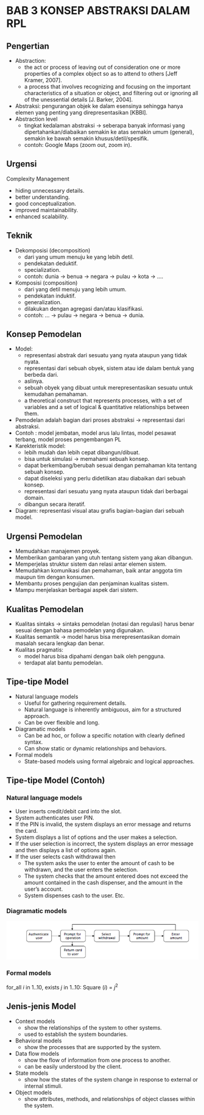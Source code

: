 # BAB 3 KONSEP ABSTRAKSI DALAM RPL

## Pengertian

- Abstraction:
  - the act or process of leaving out of consideration one or more properties of a complex object so as to attend to others [Jeff Kramer, 2007].
  - a process that involves recognizing and focusing on the important characteristics of a situation or object, and filtering out or ignoring all of the unessential details [J. Barker, 2004].
- Abstraksi: pengurangan objek ke dalam esensinya sehingga hanya elemen yang penting yang direpresentasikan [KBBI].
- Abstraction level
  - tingkat kedalaman abstraksi -> seberapa banyak informasi yang dipertahankan/diabaikan semakin ke atas semakin umum (general), semakin ke bawah semakin khusus/detil/spesifik.
  - contoh: Google Maps (zoom out, zoom in).

## Urgensi

Complexity Management

- hiding unnecessary details.
- better understanding.
- good conceptualization.
- improved maintainability.
- enhanced scalability.

## Teknik

- Dekomposisi (decomposition)
  - dari yang umum menuju ke yang lebih detil.
  - pendekatan deduktif.
  - specialization.
  - contoh: dunia -> benua -> negara -> pulau -> kota -> ….
- Komposisi (composition)
  - dari yang detil menuju yang lebih umum.
  - pendekatan induktif.
  - generalization.
  - dilakukan dengan agregasi dan/atau klasifikasi.
  - contoh: … -> pulau -> negara -> benua -> dunia.

## Konsep Pemodelan

- Model:
  - representasi abstrak dari sesuatu yang nyata ataupun yang tidak nyata.
  - representasi dari sebuah obyek, sistem atau ide dalam bentuk yang berbeda dari.
  - aslinya.
  - sebuah obyek yang dibuat untuk merepresentasikan sesuatu untuk kemudahan pemahaman.
  - a theoretical construct that represents processes, with a set of variables and a set of logical & quantitative relationships between them.
- Pemodelan adalah bagian dari proses abstraksi -> representasi dari abstraksi.
- Contoh : model jembatan, model arus lalu lintas, model pesawat terbang, model proses pengembangan PL
- Karekteristik model:
  - lebih mudah dan lebih cepat dibangun/dibuat.
  - bisa untuk simulasi -> memahami sebuah konsep.
  - dapat berkembang/berubah sesuai dengan pemahaman kita tentang sebuah konsep.
  - dapat diseleksi yang perlu didetilkan atau diabaikan dari sebuah konsep.
  - representasi dari sesuatu yang nyata ataupun tidak dari berbagai domain.
  - dibangun secara iteratif.
- Diagram: representasi visual atau grafis bagian-bagian dari sebuah model.

## Urgensi Pemodelan

- Memudahkan manajemen proyek.
- Memberikan gambaran yang utuh tentang sistem yang akan dibangun.
- Memperjelas struktur sistem dan relasi antar elemen sistem.
- Memudahkan komunikasi dan pemahaman, baik antar anggota tim maupun tim dengan konsumen.
- Membantu proses pengujian dan penjaminan kualitas sistem.
- Mampu menjelaskan berbagai aspek dari sistem.

## Kualitas Pemodelan

- Kualitas sintaks -> sintaks pemodelan (notasi dan regulasi) harus benar sesuai dengan bahasa pemodelan yang digunakan.
- Kualitas semantik -> model harus bisa merepresentasikan domain masalah secara lengkap dan benar.
- Kualitas pragmatis:
  - model harus bisa dipahami dengan baik oleh pengguna.
  - terdapat alat bantu pemodelan.

## Tipe-tipe Model

- Natural language models
  - Useful for gathering requirement details.
  - Natural language is inherently ambiguous, aim for a structured approach.
  - Can be over flexible and long.
- Diagramatic models
  - Can be ad hoc, or follow a specific notation with clearly defined syntax.
  - Can show static or dynamic relationships and behaviors.
- Formal models
  - State-based models using formal algebraic and logical approaches.

## Tipe-tipe Model (Contoh)

### Natural language models

- User inserts credit/debit card into the slot.
- System authenticates user PIN.
- If the PIN is invalid, the system displays an error message and returns the card.
- System displays a list of options and the user makes a selection.
- If the user selection is incorrect, the system displays an error message and then displays a list of options again.
- If the user selects cash withdrawal then
  - The system asks the user to enter the amount of cash to be withdrawn, and the user enters the selection.
  - The system checks that the amount entered does not exceed the amount contained in the cash dispenser, and the amount in the user’s account.
  - System dispenses cash to the user.
Etc.

### Diagramatic models

![Diagramatic Models](https://github.com/SyafaHadyan/learn/blob/main/src/Note/Rekayasa%20Perangkat%20Lunak/Pictures/Bab%203/DiagramaticModels.png)

### Formal models

for_all $i$ in 1..10, exists $j$ in 1..10: Square $(i)$ = $j^2$

## Jenis-jenis Model

- Context models
  - show the relationships of the system to other systems.
  - used to establish the system boundaries.
- Behavioral models
  - show the processes that are supported by the system.
- Data flow models
  - show the flow of information from one process to another.
  - can be easily understood by the client.
- State models
  - show how the states of the system change in response to external or internal stimuli.
- Object models
  - show attributes, methods, and relationships of object classes within the system.
